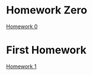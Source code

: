 # Homework Zero

[Homework 0](https://bu-ie-360.github.io/spring21-Umutdilsiz/HW1.html)

# First Homework

[Homework 1](https://bu-ie-360.github.io/spring21-Umutdilsiz/HW2.html)